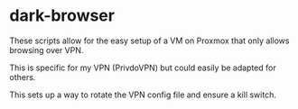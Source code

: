 # dark-browser

These scripts allow for the easy setup of a VM on Proxmox that only allows browsing over VPN.

This is specific for my VPN (PrivdoVPN) but could easily be adapted for others.

This sets up a way to rotate the VPN config file and ensure a kill switch.

